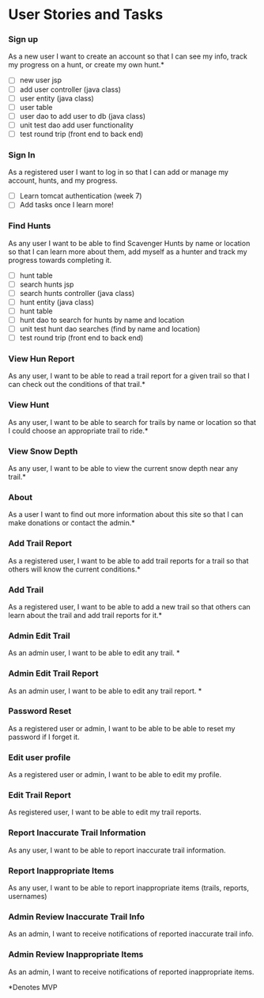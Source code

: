# User Stories and Tasks

### Sign up

As a new user I want to create an account so that I can see my info, track my progress on a hunt, or create my own hunt.*

- [ ] new user jsp
- [ ] add user controller (java class)
- [ ] user entity (java class)
- [ ] user table
- [ ] user dao to add user to db (java class)
- [ ] unit test dao add user functionality
- [ ] test round trip (front end to back end)

### Sign In

As a registered user I want to log in so that I can add or manage my account, hunts, and my progress.

- [ ] Learn tomcat authentication (week 7)
- [ ] Add tasks once I learn more!

### Find Hunts

As any user I want to be able to find Scavenger Hunts by name or location so that I can learn more about them, add
myself as a hunter and track my progress towards completing it.

- [ ] hunt table
- [ ] search hunts jsp
- [ ] search hunts controller (java class)
- [ ] hunt entity (java class)
- [ ] hunt table
- [ ] hunt dao to search for hunts by name and location
- [ ] unit test hunt dao searches (find by name and location)
- [ ] test round trip (front end to back end)

### View Hun Report

As any user, I want to be able to read a trail report for a given trail so that I can check out the conditions of that trail.*

### View Hunt

As any user, I want to be able to search for trails by name or location so that I could choose an appropriate trail to ride.*

### View Snow Depth

As any user, I want to be able to view the current snow depth near any trail.*

### About

As a user I want to find out more information about this site so that I can make donations or contact the admin.*

### Add Trail Report

As a registered user, I want to be able to add trail reports for a trail so that others will know the current conditions.*

### Add Trail

As a registered user, I want to be able to add a new trail so that others can learn about the trail and add trail reports for it.*

### Admin Edit Trail

As an admin user, I want to be able to edit any trail. *

### Admin Edit Trail Report

As an admin user, I want to be able to edit any trail report. *

### Password Reset

As a registered user or admin, I want to be able to be able to reset my password if I forget it.

### Edit user profile

As a registered user or admin, I want to be able to edit my profile.

### Edit Trail Report

As registered user, I want to be able to edit my trail reports.

### Report Inaccurate Trail Information

As any user, I want to be able to report inaccurate trail information.

### Report Inappropriate Items

As any user, I want to be able to report inappropriate items (trails, reports, usernames)

### Admin Review Inaccurate Trail Info

As an admin, I want to receive notifications of reported inaccurate trail info.

### Admin Review Inappropriate Items

As an admin, I want to receive notifications of reported inappropriate items.

*Denotes MVP
